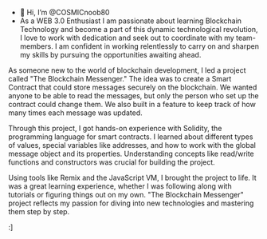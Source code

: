 - 👋 Hi, I’m @COSMICnoob80
- As a WEB 3.0 Enthusiast I am
passionate about learning Blockchain Technology and become a
part of this dynamic technological revolution, I love to work with
dedication and seek out to coordinate with my team-members. I am
confident in working relentlessly to carry on and sharpen my skills by
pursuing the opportunities awaiting ahead. 


As someone new to the world of blockchain development, I led a project called "The Blockchain Messenger." The idea was to create a Smart Contract that could store messages securely on the blockchain. We wanted anyone to be able to read the messages, but only the person who set up the contract could change them. We also built in a feature to keep track of how many times each message was updated.

Through this project, I got hands-on experience with Solidity, the programming language for smart contracts. I learned about different types of values, special variables like addresses, and how to work with the global message object and its properties. Understanding concepts like read/write functions and constructors was crucial for building the project.

Using tools like Remix and the JavaScript VM, I brought the project to life. It was a great learning experience, whether I was following along with tutorials or figuring things out on my own. "The Blockchain Messenger" project reflects my passion for diving into new technologies and mastering them step by step.


:]
